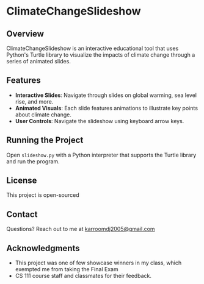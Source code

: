 # ClimateChangeSlideshow

## Overview
ClimateChangeSlideshow is an interactive educational tool that uses Python's Turtle library to visualize the impacts of climate change through a series of animated slides.

## Features
- **Interactive Slides**: Navigate through slides on global warming, sea level rise, and more.
- **Animated Visuals**: Each slide features animations to illustrate key points about climate change.
- **User Controls**: Navigate the slideshow using keyboard arrow keys.

## Running the Project
Open `slideshow.py` with a Python interpreter that supports the Turtle library and run the program.

## License
This project is open-sourced 

## Contact
Questions? Reach out to me at karroomdj2005@gmail.com

## Acknowledgments
-  This project was one of few showcase winners in my class, which exempted me from taking the Final Exam
- CS 111 course staff and classmates for their feedback.


